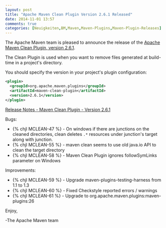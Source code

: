 ```yaml
---
layout: post
title: "Apache Maven Clean Plugin Version 2.6.1 Released"
date: 2014-11-01 13:57
comments: true
categories: [Neuigkeiten,BM,Maven,Maven-Plugins,Maven-Plugin-Releases]
---
```

The Apache Maven team is pleased to announce the release of the 
[Apache Maven Clean Plugin, version 2.6.1](http://maven.apache.org/plugins/maven-clean-plugin/).

The Clean Plugin is used when you want to remove files generated at build-time
in a project's directory.

You should specify the version in your project's plugin configuration:

``` xml
<plugin>
  <groupId>org.apache.maven.plugins</groupId>
  <artifactId>maven-clean-plugin</artifactId>
  <version>2.6.1</version>
</plugin>
```

[Release Notes - Maven Clean Plugin - Version 2.6.1](http://jira.codehaus.org/secure/ReleaseNote.jspa?projectId=11128&version=20685)

Bugs:

 * {% chjl MCLEAN-47 %} - On windows if there are junctions on the cleaned directories, clean deletes `.*` resources under junction's target along with junction.
 * {% chjl MCLEAN-55 %} - maven clean seems to use old java.io API to clean the target directory
 * {% chjl MCLEAN-58 %} - Maven Clean Plugin ignores followSymLinks parameter on Windows

Improvements:

 * {% chjl MCLEAN-59 %} - Upgrade maven-plugins-testing-harness from 1.1 to 1.3
 * {% chjl MCLEAN-60 %} - Fixed Checkstyle reported errors / warnings
 * {% chjl MCLEAN-61 %} - Upgrade to org.apache.maven.plugins:maven-plugins:26

Enjoy,

-The Apache Maven team
